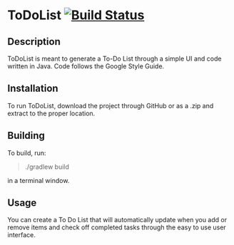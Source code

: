 # ToDoList                      [![Build Status](https://travis-ci.com/lambpati/ToDoList.svg?token=BckUiW7iiwZDLDUVcKBA&branch=master)](https://travis-ci.com/lambpati/ToDoList)
## Description
ToDoList is meant to generate a To-Do List through a simple UI and code written in Java. Code follows the Google Style Guide.
## Installation
To run ToDoList, download the project through GitHub or as a .zip and extract to the proper location.
## Building
To build, run:
> ./gradlew build

in a terminal window.

## Usage
You can create a To Do List that will automatically update when you add or remove items and check off completed tasks through the easy to use user interface.
